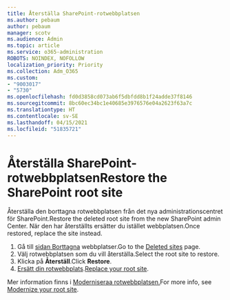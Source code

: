 ```yaml
---
title: Återställa SharePoint-rotwebbplatsen
ms.author: pebaum
author: pebaum
manager: scotv
ms.audience: Admin
ms.topic: article
ms.service: o365-administration
ROBOTS: NOINDEX, NOFOLLOW
localization_priority: Priority
ms.collection: Adm_O365
ms.custom:
- "9003017"
- "5730"
ms.openlocfilehash: fd0d3858cd073ab6f5dbfdd8b1f24adde37f8146
ms.sourcegitcommit: 8bc60ec34bc1e40685e3976576e04a2623f63a7c
ms.translationtype: HT
ms.contentlocale: sv-SE
ms.lasthandoff: 04/15/2021
ms.locfileid: "51835721"
---
```

# <a name="restore-the-sharepoint-root-site"></a><span data-ttu-id="746de-102">Återställa SharePoint-rotwebbplatsen</span><span class="sxs-lookup"><span data-stu-id="746de-102">Restore the SharePoint root site</span></span>

<span data-ttu-id="746de-103">Återställa den borttagna rotwebbplatsen från det nya administrationscentret för SharePoint.</span><span class="sxs-lookup"><span data-stu-id="746de-103">Restore the deleted root site from the new SharePoint admin Center.</span></span> <span data-ttu-id="746de-104">När den har återställts ersätter du istället webbplatsen.</span><span class="sxs-lookup"><span data-stu-id="746de-104">Once restored, replace the site instead.</span></span>

1. <span data-ttu-id="746de-105">Gå till [sidan Borttagna](https://admin.microsoft.com/sharepoint?page=recycleBin&modern=true) webbplatser.</span><span class="sxs-lookup"><span data-stu-id="746de-105">Go to the [Deleted sites](https://admin.microsoft.com/sharepoint?page=recycleBin&modern=true) page.</span></span> 
2. <span data-ttu-id="746de-106">Välj rotwebbplatsen som du vill återställa.</span><span class="sxs-lookup"><span data-stu-id="746de-106">Select the root site to restore.</span></span>
3. <span data-ttu-id="746de-107">Klicka på **Återställ**.</span><span class="sxs-lookup"><span data-stu-id="746de-107">Click **Restore**.</span></span>
4. <span data-ttu-id="746de-108">[Ersätt din rotwebbplats](https://docs.microsoft.com/sharepoint/troubleshoot/sites/url-that-resides-under-root-site-collection-is-broken).</span><span class="sxs-lookup"><span data-stu-id="746de-108">[Replace your root site](https://docs.microsoft.com/sharepoint/troubleshoot/sites/url-that-resides-under-root-site-collection-is-broken).</span></span>

<span data-ttu-id="746de-109">Mer information finns i [Moderniseraa rotwebbplatsen.](https://docs.microsoft.com/sharepoint/modern-root-site)</span><span class="sxs-lookup"><span data-stu-id="746de-109">For more info, see [Modernize your root site](https://docs.microsoft.com/sharepoint/modern-root-site).</span></span>
